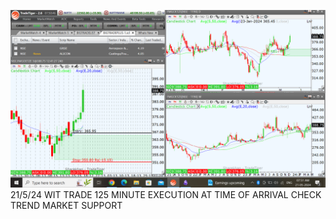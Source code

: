 ![](_attachments/Pasted%20image%2020240521081110.png)
21/5/24 WIT TRADE 125 MINUTE EXECUTION AT TIME OF ARRIVAL CHECK TREND MARKET SUPPORT
